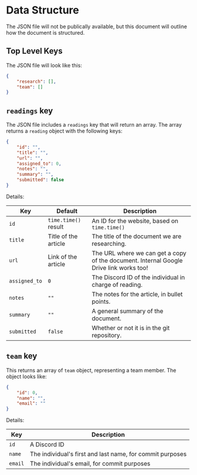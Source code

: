 # Data Structure

The JSON file will not be publically available, but this document will outline
how the document is structured.

## Top Level Keys

The JSON file will look like this:

```json
{
    "research": [],
    "team": []
}
```

## `readings` key

The JSON file includes a `readings` key that will return an array. The array
returns a `reading` object with the following keys:

```json
{
    "id": "",
    "title": "",
    "url": "",
    "assigned_to": 0,
    "notes": "",
    "summary": "",
    "submitted": false
}
```

Details:

|Key|Default|Description|
|---|---|---|
|`id`|`time.time()` result|An ID for the website, based on `time.time()`|
|`title`|Title of the article|The title of the document we are researching.|
|`url`|Link of the article|The URL where we can get a copy of the document. Internal Google Drive link works too!|
|`assigned_to`|`0`|The Discord ID of the individual in charge of reading.|
|`notes`|`""`|The notes for the article, in bullet points.|
|`summary`|`""`|A general summary of the document.|
|`submitted`|`false`|Whether or not it is in the git repository.|

## `team` key

This returns an array of `team` object, representing a team member. The object looks like:

```json
{
    "id": 0,
    "name": "",
    "email": ""
}
```

Details:

|Key|Description|
|---|---|
|`id`|A Discord ID|
|`name`|The individual's first and last name, for commit purposes|
|`email`|The individual's email, for commit purposes|
